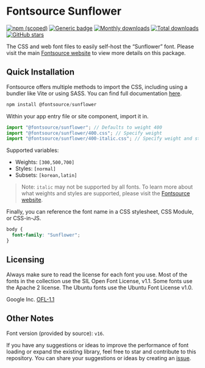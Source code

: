# Fontsource Sunflower

[![npm (scoped)](https://img.shields.io/npm/v/@fontsource/sunflower?color=brightgreen)](https://www.npmjs.com/package/@fontsource/sunflower) [![Generic badge](https://img.shields.io/badge/fontsource-passing-brightgreen)](https://github.com/fontsource/fontsource) [![Monthly downloads](https://badgen.net/npm/dm/@fontsource/sunflower)](https://github.com/fontsource/fontsource) [![Total downloads](https://badgen.net/npm/dt/@fontsource/sunflower)](https://github.com/fontsource/fontsource) [![GitHub stars](https://img.shields.io/github/stars/fontsource/fontsource.svg?style=social&label=Star)](https://github.com/fontsource/fontsource/stargazers)

The CSS and web font files to easily self-host the “Sunflower” font. Please visit the main [Fontsource website](https://fontsource.org/fonts/sunflower) to view more details on this package.

## Quick Installation

Fontsource offers multiple methods to import the CSS, including using a bundler like Vite or using SASS. You can find full documentation [here](https://fontsource.org/docs/getting-started/introduction).

```javascript
npm install @fontsource/sunflower
```

Within your app entry file or site component, import it in.

```javascript
import "@fontsource/sunflower"; // Defaults to weight 400
import "@fontsource/sunflower/400.css"; // Specify weight
import "@fontsource/sunflower/400-italic.css"; // Specify weight and style
```

Supported variables:
- Weights: `[300,500,700]`
- Styles: `[normal]`
- Subsets: `[korean,latin]`

> Note: `italic` may not be supported by all fonts. To learn more about what weights and styles are supported, please visit the [Fontsource website](https://fontsource.org/fonts/sunflower).

Finally, you can reference the font name in a CSS stylesheet, CSS Module, or CSS-in-JS.

```css
body {
  font-family: "Sunflower";
}
```

## Licensing
Always make sure to read the license for each font you use. Most of the fonts in the collection use the SIL Open Font License, v1.1. Some fonts use the Apache 2 license. The Ubuntu fonts use the Ubuntu Font License v1.0.

Google Inc.
[OFL-1.1](http://scripts.sil.org/OFL)

## Other Notes
Font version (provided by source): `v16`.

If you have any suggestions or ideas to improve the performance of font loading or expand the existing library, feel free to star and contribute to this repository. You can share your suggestions or ideas by creating an [issue](https://github.com/fontsource/fontsource/issues).